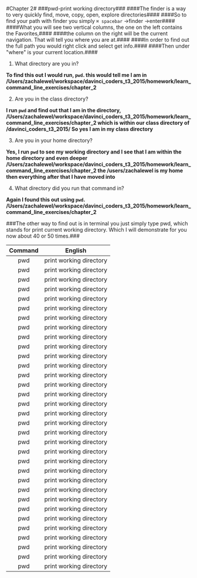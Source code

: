 #Chapter 2#
###pwd-print working directory###
####The finder is a way to very quickly find, move, copy, open, explore directories####
####So to find your path with finder you simply `⌘ spacebar` ->finder ->enter####
####What you will see two vertical columns, the one on the left contains the Favorites,####
####the column on the right will be the current navigation. That will tell you where you are at.####
####In order to find out the full path you would right click and select get info.####
####Then under "where" is your current location.####

1) What directory are you in?

**To find this out I would run, `pwd`.
this would tell me I am in
/Users/zachalewel/workspace/davinci_coders_t3_2015/homework/learn_command_line_exercises/chapter_2**

2) Are you in the class directory?

**I run `pwd` and  find out that I am in the directory,
/Users/zachalewel/workspace/davinci_coders_t3_2015/homework/learn_command_line_exercises/chapter_2
which is within our class directory of /davinci_coders_t3_2015/ So yes I am in my class directory**

3) Are you in your home directory?

**Yes, I run `pwd` to see my working directory and I see that I am within the home directory and even deeper
/Users/zachalewel/workspace/davinci_coders_t3_2015/homework/learn_command_line_exercises/chapter_2
the /users/zachalewel is my home then everything after that I have moved into**

4) What directory did you run that command in?
 
**Again I found this out using `pwd`.
/Users/zachalewel/workspace/davinci_coders_t3_2015/homework/learn_command_line_exercises/chapter_2**

###The other way to find out is in terminal you just simply type pwd, which stands for print current working directory. Which I will demonstrate for you now about 40 or 50 times.### 
 
| Command | English                 |
|:-------:|:-----------------------:|
| pwd     | print working directory |
| pwd     | print working directory |
| pwd     | print working directory |
| pwd     | print working directory |
| pwd     | print working directory |
| pwd     | print working directory |
| pwd     | print working directory |
| pwd     | print working directory |
| pwd     | print working directory |
| pwd     | print working directory |
| pwd     | print working directory |
| pwd     | print working directory |
| pwd     | print working directory |
| pwd     | print working directory |
| pwd     | print working directory |
| pwd     | print working directory |
| pwd     | print working directory |
| pwd     | print working directory |
| pwd     | print working directory |
| pwd     | print working directory |
| pwd     | print working directory |
| pwd     | print working directory |
| pwd     | print working directory |
| pwd     | print working directory |
| pwd     | print working directory |
| pwd     | print working directory |
| pwd     | print working directory |
| pwd     | print working directory |
| pwd     | print working directory |
| pwd     | print working directory |
| pwd     | print working directory |
| pwd     | print working directory |
| pwd     | print working directory |
